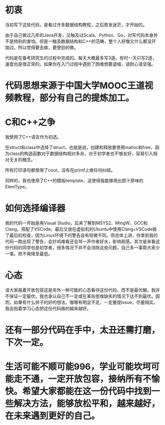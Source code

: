 # 初衷

当初写下这些代码，是看过许多数据结构教程，之后愈发迷茫，才开始的。

由于自己做过几年的Java开发，又触及过Scala、Python、Go，对写代码本身并不是特别的害怕。但是一触及数据结构和C++的范畴，整个人好像又什么都没开始过。所以觉得要去做，要使劲的做。

代码是在备考研究生的过程中完成的。每天大概最多写3道。有时一天只写2道，速度也是很正常的。如果你在入门过程中遇到了困难想要退缩，请耐心请坚强。

# 代码思想来源于中国大学MOOC王道视频教程，部分有自己的提炼加工。

# C和C++之争



我使用了C++语言作为初选。

在struct和class中选择了struct，也就是说，创建和释放要使用malloc和free，因为class的构造函数对于数据结构相对多余，对于初学者也不够友好，容易引入相对无关的概念。

所有打印语句都使用了cout，没有在printf上做任何纠结。

同样的，我也使用了C++的模板template，这使得我能够用出原汁原味的ElemType。

# 如何选择编译器

我的代码一开始是用Visual Studio，后来了解到MSYS2、MingW、GCC和Clang，搭配了VSCode，最后又放在虚拟机的Ubuntu中使用Clang+VSCode做了最后的检查，因为Linux环境下的警告会有轻微不同。但总体上讲，你拿到我的代码一跑出现了警告，会炒鸡难看还会骂一声作者好水，影响观感。其次是来看这份代码的同学也是初学者，很多情况下并不会消除这些问题，自己多一事帮大家少一事。把不爽降至最低。

# 心态

请大家报着开放包容这是另外一种可能的心态看待这份代码，而不是最优解。我并不保证一定最优。我也承认自己不一定或在某些思维缺失的情况下达不到最优。因而，如果有什么样子的好的想法，哪哪有明显不足，一定要提Issue，尽量翔实。我会抱着学习心态把这份代码做的越来越好。

# 还有一部分代码在手中，太丑还需打磨，下次一定。

# 生活可能不顺可能996，学业可能坎坷可能走不通，一定开放包容，接纳所有不愉快。希望大家都能在这一份代码中找到一些解决方法，能够放松平和，越来越好，在未来遇到更好的自己。



